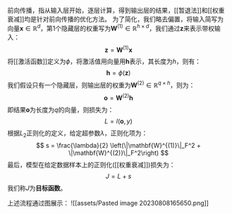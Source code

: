前向传播，指从输入层开始，逐层计算，得到输出层的结果，[[暂退法]]和[[权重衰减]]均是针对前向传播的优化方法。
为了简化，我们略去偏置，将输入简写为向量$\mathbf{x}\in \mathbb{R}^d$，第1个隐藏层的权重写为$\mathbf{W}^{(1)} \in \mathbb{R}^{h \times d}$，我们通过$\mathbf{z}$来表示带权输入：
$$
\mathbf{z}= \mathbf{W}^{(1)} \mathbf{x}
$$
将[[激活函数]]定义为$\phi$，将激活值用向量用$\mathbf{h}$表示，其长度为$h$，则有：
$$
\mathbf{h}= \phi (\mathbf{z})
$$
我们假设只有一个隐藏层，则输出层的权重为$\mathbf{W}^{(2)} \in \mathbb{R}^{q \times h}$，则为：
$$
\mathbf{o}= \mathbf{W}^{(2)} \mathbf{h}
$$
即结果$\mathbf{o}$为长度为$q$的向量，则损失为：
$$
L = l(\mathbf{o}, y)
$$
根据$L_2$正则化的定义，给定超参数$\lambda$，正则化项为：
$$
s = \frac{\lambda}{2} \left(\|\mathbf{W}^{(1)}\|_F^2 + \|\mathbf{W}^{(2)}\|_F^2\right)
$$
最后，模型在给定数据样本上的正则化([[权重衰减]])损失为： 
$$
J = L + s
$$
我们称$J$为**目标函数**。

上述流程通过图展示：
![[assets/Pasted image 20230808165650.png]]